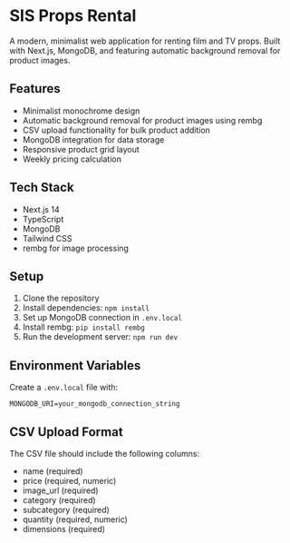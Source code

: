 # SIS Props Rental

A modern, minimalist web application for renting film and TV props. Built with Next.js, MongoDB, and featuring automatic background removal for product images.

## Features

- Minimalist monochrome design
- Automatic background removal for product images using rembg
- CSV upload functionality for bulk product addition
- MongoDB integration for data storage
- Responsive product grid layout
- Weekly pricing calculation

## Tech Stack

- Next.js 14
- TypeScript
- MongoDB
- Tailwind CSS
- rembg for image processing

## Setup

1. Clone the repository
2. Install dependencies: `npm install`
3. Set up MongoDB connection in `.env.local`
4. Install rembg: `pip install rembg`
5. Run the development server: `npm run dev`

## Environment Variables

Create a `.env.local` file with:

```env
MONGODB_URI=your_mongodb_connection_string
```

## CSV Upload Format

The CSV file should include the following columns:
- name (required)
- price (required, numeric)
- image_url (required)
- category (required)
- subcategory (required)
- quantity (required, numeric)
- dimensions (required)

